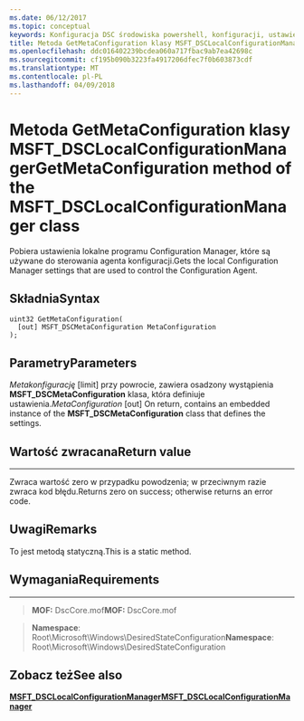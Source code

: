 ```yaml
---
ms.date: 06/12/2017
ms.topic: conceptual
keywords: Konfiguracja DSC środowiska powershell, konfiguracji, ustawienia
title: Metoda GetMetaConfiguration klasy MSFT_DSCLocalConfigurationManager
ms.openlocfilehash: ddc016402239bcdea060a717fbac9ab7ea42698c
ms.sourcegitcommit: cf195b090b3223fa4917206dfec7f0b603873cdf
ms.translationtype: MT
ms.contentlocale: pl-PL
ms.lasthandoff: 04/09/2018
---
```

# <a name="getmetaconfiguration-method-of-the-msftdsclocalconfigurationmanager-class"></a><span data-ttu-id="c1935-103">Metoda GetMetaConfiguration klasy MSFT_DSCLocalConfigurationManager</span><span class="sxs-lookup"><span data-stu-id="c1935-103">GetMetaConfiguration method of the MSFT_DSCLocalConfigurationManager class</span></span>

<span data-ttu-id="c1935-104">Pobiera ustawienia lokalne programu Configuration Manager, które są używane do sterowania agenta konfiguracji.</span><span class="sxs-lookup"><span data-stu-id="c1935-104">Gets the local Configuration Manager settings that are used to control the Configuration Agent.</span></span>

<a name="syntax"></a><span data-ttu-id="c1935-105">Składnia</span><span class="sxs-lookup"><span data-stu-id="c1935-105">Syntax</span></span>
------

```mof
uint32 GetMetaConfiguration(
  [out] MSFT_DSCMetaConfiguration MetaConfiguration
);
```

<a name="parameters"></a><span data-ttu-id="c1935-106">Parametry</span><span class="sxs-lookup"><span data-stu-id="c1935-106">Parameters</span></span>
----------

<span data-ttu-id="c1935-107">*Metakonfigurację* \[limit\] przy powrocie, zawiera osadzony wystąpienia **MSFT_DSCMetaConfiguration** klasa, która definiuje ustawienia.</span><span class="sxs-lookup"><span data-stu-id="c1935-107">*MetaConfiguration* \[out\] On return, contains an embedded instance of the **MSFT_DSCMetaConfiguration** class that defines the settings.</span></span>

## <a name="return-value"></a><span data-ttu-id="c1935-108">Wartość zwracana</span><span class="sxs-lookup"><span data-stu-id="c1935-108">Return value</span></span>
------------

<span data-ttu-id="c1935-109">Zwraca wartość zero w przypadku powodzenia; w przeciwnym razie zwraca kod błędu.</span><span class="sxs-lookup"><span data-stu-id="c1935-109">Returns zero on success; otherwise returns an error code.</span></span>

## <a name="remarks"></a><span data-ttu-id="c1935-110">Uwagi</span><span class="sxs-lookup"><span data-stu-id="c1935-110">Remarks</span></span>

<span data-ttu-id="c1935-111">To jest metodą statyczną.</span><span class="sxs-lookup"><span data-stu-id="c1935-111">This is a static method.</span></span>

## <a name="requirements"></a><span data-ttu-id="c1935-112">Wymagania</span><span class="sxs-lookup"><span data-stu-id="c1935-112">Requirements</span></span>
------------
><span data-ttu-id="c1935-113">**MOF:** DscCore.mof</span><span class="sxs-lookup"><span data-stu-id="c1935-113">**MOF:** DscCore.mof</span></span>

><span data-ttu-id="c1935-114">**Namespace**: Root\Microsoft\Windows\DesiredStateConfiguration</span><span class="sxs-lookup"><span data-stu-id="c1935-114">**Namespace**: Root\Microsoft\Windows\DesiredStateConfiguration</span></span>


## <a name="see-also"></a><span data-ttu-id="c1935-115">Zobacz też</span><span class="sxs-lookup"><span data-stu-id="c1935-115">See also</span></span>


[<span data-ttu-id="c1935-116">**MSFT_DSCLocalConfigurationManager**</span><span class="sxs-lookup"><span data-stu-id="c1935-116">**MSFT_DSCLocalConfigurationManager**</span></span>](msft-dsclocalconfigurationmanager.md)